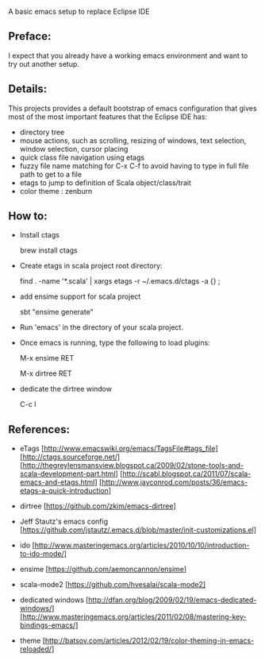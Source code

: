A basic emacs setup to replace Eclipse IDE

Preface:
--------

I expect that you already have a working emacs environment and want to try out another setup.

Details:
--------

This projects provides a default bootstrap of emacs configuration that gives most of the most important features
that the Eclipse IDE has:
 - directory tree
 - mouse actions, such as scrolling, resizing of windows, text selection, window selection, cursor placing
 - quick class file navigation using etags
 - fuzzy file name matching for C-x C-f to avoid having to type in full file path to get to a file
 - etags to jump to definition of Scala object/class/trait
 - color theme : zenburn

How to:
-------

* Install ctags

  brew install ctags

* Create etags in scala project root directory:

  find . -name '*.scala' | xargs etags -r ~/.emacs.d/ctags -a {} \;

* add ensime support for scala project

  sbt "ensime generate"

* Run 'emacs' in the directory of your scala project.

* Once emacs is running, type the following to load plugins:

  M-x ensime RET

  M-x dirtree RET

* dedicate the dirtree window

  C-c l


References:
-----------

- eTags
  [http://www.emacswiki.org/emacs/TagsFile#tags_file]
  [http://ctags.sourceforge.net/]
  [http://thegreylensmansview.blogspot.ca/2009/02/stone-tools-and-scala-development-part.html]
  [http://scabl.blogspot.ca/2011/07/scala-emacs-and-etags.html]
  [http://www.jayconrod.com/posts/36/emacs-etags-a-quick-introduction]

- dirtree
  [https://github.com/zkim/emacs-dirtree]

- Jeff Stautz's emacs config
  [https://github.com/jstautz/.emacs.d/blob/master/init-customizations.el]

- ido
  [http://www.masteringemacs.org/articles/2010/10/10/introduction-to-ido-mode/]

- ensime
  [https://github.com/aemoncannon/ensime]

- scala-mode2
  [https://github.com/hvesalai/scala-mode2]

- dedicated windows
  [http://dfan.org/blog/2009/02/19/emacs-dedicated-windows/]
  [http://www.masteringemacs.org/articles/2011/02/08/mastering-key-bindings-emacs/]

- theme
  [http://batsov.com/articles/2012/02/19/color-theming-in-emacs-reloaded/]
